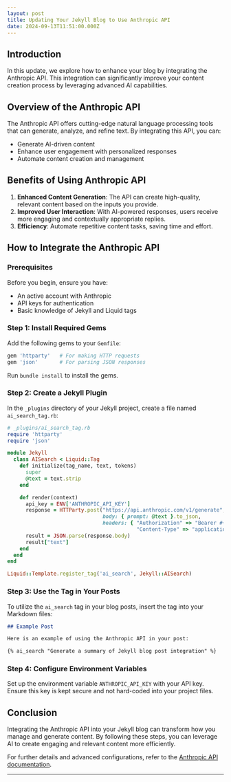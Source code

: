```yaml
---
layout: post
title: Updating Your Jekyll Blog to Use Anthropic API
date: 2024-09-13T11:51:00.000Z
---
```

## Introduction

In this update, we explore how to enhance your blog by integrating the Anthropic API. This integration can significantly improve your content creation process by leveraging advanced AI capabilities.

## Overview of the Anthropic API

The Anthropic API offers cutting-edge natural language processing tools that can generate, analyze, and refine text. By integrating this API, you can:

- Generate AI-driven content
- Enhance user engagement with personalized responses
- Automate content creation and management

## Benefits of Using Anthropic API

1. **Enhanced Content Generation**: The API can create high-quality, relevant content based on the inputs you provide.
2. **Improved User Interaction**: With AI-powered responses, users receive more engaging and contextually appropriate replies.
3. **Efficiency**: Automate repetitive content tasks, saving time and effort.

## How to Integrate the Anthropic API

### Prerequisites

Before you begin, ensure you have:

- An active account with Anthropic
- API keys for authentication
- Basic knowledge of Jekyll and Liquid tags

### Step 1: Install Required Gems

Add the following gems to your `Gemfile`:

```ruby
gem 'httparty'   # For making HTTP requests
gem 'json'       # For parsing JSON responses
```

Run `bundle install` to install the gems.

### Step 2: Create a Jekyll Plugin

In the `_plugins` directory of your Jekyll project, create a file named `ai_search_tag.rb`:

```ruby
# _plugins/ai_search_tag.rb
require 'httparty'
require 'json'

module Jekyll
  class AISearch < Liquid::Tag
    def initialize(tag_name, text, tokens)
      super
      @text = text.strip
    end

    def render(context)
      api_key = ENV['ANTHROPIC_API_KEY']
      response = HTTParty.post("https://api.anthropic.com/v1/generate", 
                               body: { prompt: @text }.to_json,
                               headers: { "Authorization" => "Bearer #{api_key}", 
                                          "Content-Type" => "application/json" })
      result = JSON.parse(response.body)
      result["text"]
    end
  end
end

Liquid::Template.register_tag('ai_search', Jekyll::AISearch)
```

### Step 3: Use the Tag in Your Posts

To utilize the `ai_search` tag in your blog posts, insert the tag into your Markdown files:

```markdown
## Example Post

Here is an example of using the Anthropic API in your post:

{% ai_search "Generate a summary of Jekyll blog post integration" %}
```

### Step 4: Configure Environment Variables

Set up the environment variable `ANTHROPIC_API_KEY` with your API key. Ensure this key is kept secure and not hard-coded into your project files.

## Conclusion

Integrating the Anthropic API into your Jekyll blog can transform how you manage and generate content. By following these steps, you can leverage AI to create engaging and relevant content more efficiently.

For further details and advanced configurations, refer to the [Anthropic API documentation](https://docs.anthropic.com).

---